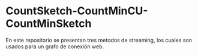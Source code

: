 # CountSketch-CountMinCU-CountMinSketch

En este repositorio se presentan tres metodos de streaming, los cuales son usados para un grafo de conexión web. 
